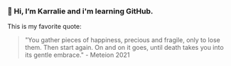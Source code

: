 ### 👋 Hi, I’m Karralie and i'm learning GitHub.

This is my favorite quote:

> "You gather pieces of happiness, precious and fragile, only to lose them. Then start again. On and on it goes, until death takes you into its gentle embrace." - Meteion 2021


<!---
KarralieFitzgerald/KarralieFitzgerald is a ✨ special ✨ repository because its `README.md` (this file) appears on your GitHub profile.
You can click the Preview link to take a look at your changes.
--->
